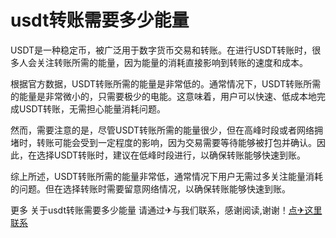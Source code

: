 # usdt转账需要多少能量

USDT是一种稳定币，被广泛用于数字货币交易和转账。在进行USDT转账时，很多人会关注转账所需的能量，因为能量的消耗直接影响到转账的速度和成本。

根据官方数据，USDT转账所需的能量是非常低的。通常情况下，USDT转账所需的能量是非常微小的，只需要极少的电能。这意味着，用户可以快速、低成本地完成USDT转账，无需担心能量消耗问题。

然而，需要注意的是，尽管USDT转账所需的能量很少，但在高峰时段或者网络拥堵时，转账可能会受到一定程度的影响，因为交易需要等待能够被打包并确认。因此，在选择USDT转账时，建议在低峰时段进行，以确保转账能够快速到账。

综上所述，USDT转账所需的能量非常低，通常情况下用户无需过多关注能量消耗的问题。但在选择转账时需要留意网络情况，以确保转账能够快速到账。

更多 关于usdt转账需要多少能量 请通过✈与我们联系，感谢阅读,谢谢！[点✈这里联系](https://www.trx.tw)